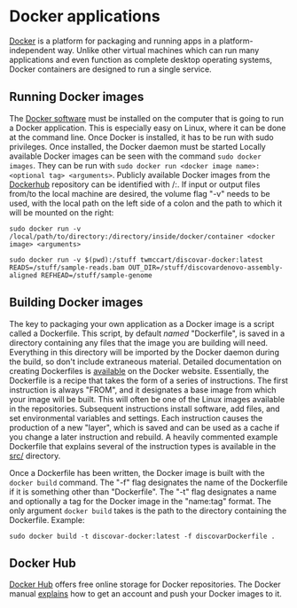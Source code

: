 # Docker applications

[Docker](https://www.docker.com/) is a platform for packaging and running apps in a platform-independent way.
Unlike other virtual machines which can run many applications and even function as complete desktop operating systems, Docker containers are designed to run a single service.

## Running Docker images

The [Docker software](https://www.docker.com/products/overview) must be installed on the computer that is going to run a Docker application.
This is especially easy on Linux, where it can be done at the command line.
Once Docker is installed, it has to be run with sudo privileges.
Once installed, the Docker daemon must be started
Locally available Docker images can be seen with the command `sudo docker images`.
They can be run with `sudo docker run <docker image name>:<optional tag> <arguments>`.
Publicly available Docker images from the [Dockerhub](https://hub.docker.com/) repository can be identified with <repository name>/<docker image>:<optional tag>.
If input or output files from/to the local machine are desired, the volume flag "-v" needs to be used, with the local path on the left side of a colon and the path to which it will be mounted on the right:

```sudo docker run -v /local/path/to/directory:/directory/inside/docker/container <docker image> <arguments>```


```sudo docker run -v $(pwd):/stuff twmccart/discovar-docker:latest READS=/stuff/sample-reads.bam OUT_DIR=/stuff/discovardenovo-assembly-aligned REFHEAD=/stuff/sample-genome```



## Building Docker images

The key to packaging your own application as a Docker image is a script called a Dockerfile.
This script, by default *named* "Dockerfile", is saved in a directory containing any files that the image you are building will need.
Everything in this directory will be imported by the Docker daemon during the build, so don't include extraneous material.
Detailed documentation on creating Dockerfiles is [available](https://docs.docker.com/engine/userguide/eng-image/dockerfile_best-practices/) on the Docker website.
Essentially, the Dockerfile is a recipe that takes the form of a series of instructions.
The first instruction is always "FROM", and it designates a base image from which your image will be built.
This will often be one of the Linux images available in the repositories.
Subsequent instructions install software, add files, and set environmental variables and settings.
Each instruction causes the production of a new "layer", which is saved and can be used as a cache if you change a later instruction and rebuild.
A heavily commented example Dockerfile that explains several of the instruction types is available in the [src/](https://github.com/BrendelGroup/bghandbook/tree/master/src) directory.

Once a Dockerfile has been written, the Docker image is built with the `docker build` command.
The "-f" flag designates the name of the Dockerfile if it is something other than "Dockerfile".
The "-t" flag designates a name and optionally a tag for the Docker image in the "name:tag" format.
The only argument `docker build` takes is the path to the directory containing the Dockerfile.
Example:
```
sudo docker build -t discovar-docker:latest -f discovarDockerfile .
```

## Docker Hub

[Docker Hub](https://hub.docker.com/) offers free online storage for Docker repositories.
The Docker manual [explains](https://docs.docker.com/engine/getstarted/step_five/) how to get an account and push your Docker images to it.
